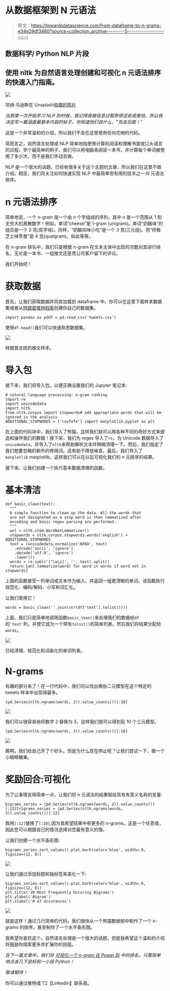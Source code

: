 # 从数据框架到 N 元语法

> 原文：<https://towardsdatascience.com/from-dataframe-to-n-grams-e34e29df3460?source=collection_archive---------5----------------------->

## 数据科学/ Python NLP 片段

## 使用 nltk 为自然语言处理创建和可视化 n 元语法排序的快速入门指南。

![](img/7476d965d2936a34b725c74f28513f2a.png)

坦纳·马迪斯在 Unsplash[拍摄的照片](https://unsplash.com/s/photos/texts?utm_source=unsplash&utm_medium=referral&utm_content=creditCopyText)

*当我第一次开始学习 NLP 的时候，我记得我被信息过载弄得沮丧或害怕，所以我决定写一篇涵盖最基本内容的帖子。你知道他们说什么，“先走后跑！”*

这是一个非常温和的介绍，所以我们不会在这里使用任何花哨的代码。

简而言之，自然语言处理或 NLP 简单地指使用计算机阅读和理解书面或口头语言的过程。举个最简单的例子，我们可以用电脑来阅读一本书，并计算每个单词被使用了多少次，而不是我们手动去做。

NLP 是一个很大的话题，已经有很多关于这个主题的文章，所以我们在这里不做介绍。相反，我们将关注如何快速实现 NLP 中最简单但有用的技术之一:N 元语法排序。

# n 元语法排序

简单地说，一个 n-gram 是一个由 *n* 个字组成的序列，其中 *n* 是一个范围从 1 到无穷大的离散数字！例如，单词“cheese”是 1-gram (unigram)。单词“奶酪味”的组合是一个 2 克(双字母)。同样，“奶酪风味小吃”是一个 3 克(三元组)。而“终极芝士味零食”是 4 克(qualgram)。如此等等。

在 n-gram 排名中，我们只是根据 n-gram 在文本主体中出现的次数对其进行排名，无论是一本书、一组推文还是贵公司客户留下的评论。

我们开始吧！

# 获取数据

首先，让我们获取数据并将其加载到 dataframe 中。你可以在这里下载样本数据集或者从[特朗普推特档案](http://www.trumptwitterarchive.com/archive)创建你自己的数据集。

```
import pandas as pddf = pd.read_csv('tweets.csv')
```

使用`df.head()`我们可以快速熟悉数据集。

![](img/e194a4ade25984d4ce6099a5c3bd32cd.png)

特朗普总统的推文样本。

# 导入包

接下来，我们将导入包，以便正确设置我们的 Jupyter 笔记本:

```
# natural language processing: n-gram ranking
import re
import unicodedata
import nltk
from nltk.corpus import stopwords# add appropriate words that will be ignored in the analysis
ADDITIONAL_STOPWORDS = ['covfefe'] import matplotlib.pyplot as plt
```

在上面的代码块中，我们导入了熊猫，这样我们就可以用各种不同的奇妙方式来塑造和操作我们的数据！接下来，我们为 regex 导入了`re`，为 Unicode 数据导入了`unicodedata`，并导入了`nltk`来帮助解析文本并稍微清理一下。然后，我们指定了我们想要忽略的额外的停用词。这有助于降低噪音。最后，我们导入了`matplotlib` matplotlib，这样我们可以在以后可视化我们的 n 元排序的结果。

接下来，让我们创建一个执行基本数据清理的函数。

# 基本清洁

```
def basic_clean(text):
  """
  A simple function to clean up the data. All the words that
  are not designated as a stop word is then lemmatized after
  encoding and basic regex parsing are performed.
  """
  wnl = nltk.stem.WordNetLemmatizer()
  stopwords = nltk.corpus.stopwords.words('english') + ADDITIONAL_STOPWORDS
  text = (unicodedata.normalize('NFKD', text)
    .encode('ascii', 'ignore')
    .decode('utf-8', 'ignore')
    .lower())
  words = re.sub(r'[^\w\s]', '', text).split()
  return [wnl.lemmatize(word) for word in words if word not in stopwords]
```

上面的函数接受一列单词或文本作为输入，并返回一组更清晰的单词。该函数执行规范化、编码/解码、小写和词汇化。

让我们使用它！

```
words = basic_clean(''.join(str(df['text'].tolist())))
```

上面，我们只是简单地调用函数`basic_lean()`来处理我们的数据帧`df`的`'text'`列，并使它成为一个带有`tolist()`的简单列表。然后我们将结果分配给`words`。

![](img/d2d185f9e995b7a7a0ce5d8ef3c20157.png)

已经清理、规范化和词条化的单词列表。

# N-grams

有趣的部分来了！在一行代码中，我们可以找出哪些二元模型在这个特定的 tweets 样本中出现得最多。

```
(pd.Series(nltk.ngrams(words, 2)).value_counts())[:10]
```

![](img/6ccad9fde538115064501681e24d27df.png)

我们可以很容易地将数字 2 替换为 3，这样我们就可以得到前 10 个三元模型。

```
(pd.Series(nltk.ngrams(words, 3)).value_counts())[:10]
```

![](img/d842b2b20c74c2e3f6f10d5809b0ac60.png)

瞧啊。我们给自己开了个好头。但是为什么现在停止呢？让我们尝试一下，做一个小眼睛糖果。

# 奖励回合:可视化

为了让事情变得简单一点，让我们将 n 元语法的结果赋给具有有意义名称的变量:

```
bigrams_series = (pd.Series(nltk.ngrams(words, 2)).value_counts())[:12]trigrams_series = (pd.Series(nltk.ngrams(words, 3)).value_counts())[:12]
```

我用`[:12]`替换了`[:10]`,因为我希望结果中有更多的 n-grams。这是一个任意值，因此您可以根据自己的情况选择对您最有意义的值。

让我们创建一个水平条形图:

```
bigrams_series.sort_values().plot.barh(color='blue', width=.9, figsize=(12, 8))
```

![](img/b8f92f16d75a18cf29756c01daf3c0d2.png)

让我们通过添加标题和轴标签来美化一下:

```
bigrams_series.sort_values().plot.barh(color='blue', width=.9, figsize=(12, 8))
plt.title('20 Most Frequently Occuring Bigrams')
plt.ylabel('Bigram')
plt.xlabel('# of Occurances')
```

![](img/97978fb3a02b1b9a6fe01ca762737349.png)

就是这样！通过几行简单的代码，我们很快从一个熊猫数据帧中制作了一个 n-grams 的排序，甚至制作了一个水平条形图。

我希望你喜欢这个。自然语言处理是一个很大的话题，但是我希望这个温和的介绍将鼓励你探索更多并扩展你的技能。

*在下一篇文章中，我们将* [*可视化一个 n-gram 在 Power BI*](/create-an-n-gram-ranking-in-power-bi-b27ba076366) *中的排名，只需简单地点击几下鼠标和一小段 Python！*

*敬请期待！*

你可以通过推特或 T2【LinkedIn】联系我。